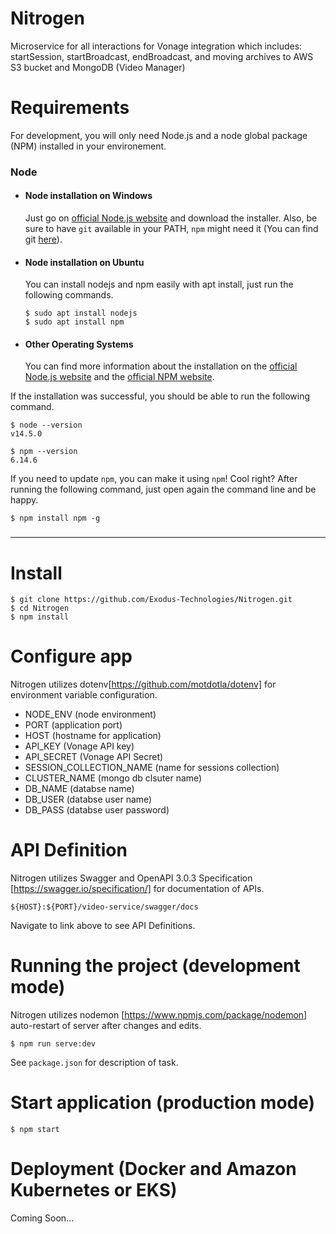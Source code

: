 # Nitrogen
Microservice for all interactions for Vonage integration which includes: startSession, startBroadcast, endBroadcast, and moving archives to AWS S3 bucket and MongoDB (Video Manager)

# Requirements

For development, you will only need Node.js and a node global package (NPM) installed in your
environement.

### Node

- #### Node installation on Windows

  Just go on [official Node.js website](https://nodejs.org/) and download the installer. Also, be
  sure to have `git` available in your PATH, `npm` might need it (You can find git
  [here](https://git-scm.com/)).

- #### Node installation on Ubuntu

  You can install nodejs and npm easily with apt install, just run the following commands.

      $ sudo apt install nodejs
      $ sudo apt install npm

- #### Other Operating Systems
  You can find more information about the installation on the
  [official Node.js website](https://nodejs.org/) and the
  [official NPM website](https://npmjs.org/).

If the installation was successful, you should be able to run the following command.

    $ node --version
    v14.5.0

    $ npm --version
    6.14.6

If you need to update `npm`, you can make it using `npm`! Cool right? After running the following
command, just open again the command line and be happy.

    $ npm install npm -g

###

---

# Install

    $ git clone https://github.com/Exodus-Technologies/Nitrogen.git
    $ cd Nitrogen
    $ npm install

# Configure app

Nitrogen utilizes dotenv[https://github.com/motdotla/dotenv] for environment variable configuration.

- NODE_ENV (node environment)
- PORT (application port)
- HOST (hostname for application)
- API_KEY (Vonage API key)
- API_SECRET (Vonage API Secret)
- SESSION_COLLECTION_NAME (name for sessions collection)
- CLUSTER_NAME (mongo db clsuter name)
- DB_NAME (databse name)
- DB_USER (databse user name)
- DB_PASS (databse user password)

# API Definition

Nitrogen utilizes Swagger and OpenAPI 3.0.3 Specification [https://swagger.io/specification/] for
documentation of APIs.

    ${HOST}:${PORT}/video-service/swagger/docs

Navigate to link above to see API Definitions.

# Running the project (development mode)

Nitrogen utilizes nodemon [https://www.npmjs.com/package/nodemon] auto-restart of server after
changes and edits.

    $ npm run serve:dev

See `package.json` for description of task.

# Start application (production mode)

    $ npm start

# Deployment (Docker and Amazon Kubernetes or EKS)

Coming Soon...
